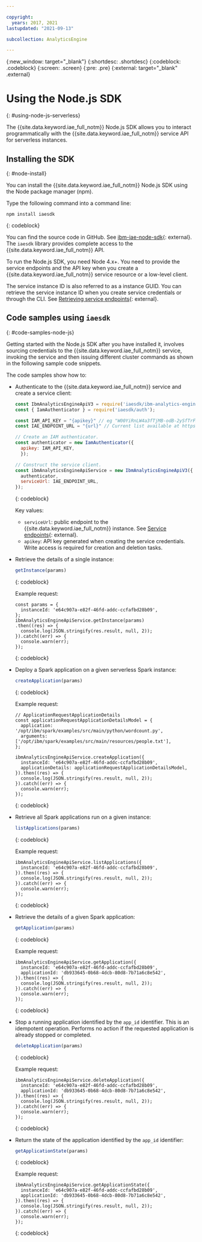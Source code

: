```yaml
---

copyright:
  years: 2017, 2021
lastupdated: "2021-09-13"

subcollection: AnalyticsEngine

---
```


<!-- Attribute definitions -->
{:new_window: target="_blank"}
{:shortdesc: .shortdesc}
{:codeblock: .codeblock}
{:screen: .screen}
{:pre: .pre}
{:external: target="_blank" .external}

# Using the Node.js SDK
{: #using-node-js-serverless}

The {{site.data.keyword.iae_full_notm}} Node.js SDK allows you to interact programmatically with the {{site.data.keyword.iae_full_notm}} service API for serverless instances.

## Installing the SDK
{: #node-install}

You can install the {{site.data.keyword.iae_full_notm}} Node.js SDK using the Node package manager (npm).

Type the following command into a command line:
```
npm install iaesdk
```
{: codeblock}

You can find the source code in GitHub. See [ibm-iae-node-sdk](https://github.com/ibm/ibm-iae-node-sdk/){: external}. The `iaesdk` library provides complete access to the {{site.data.keyword.iae_full_notm}} API.

To run the Node.js SDK, you need Node 4.x+. You need to provide the service endpoints and the API key when you create a  {{site.data.keyword.iae_full_notm}} service resource or a low-level client.

The service instance ID is also referred to as a instance GUID. You can retrieve the service instance ID when you create service credentials or through the CLI. See [Retrieving service endpoints](/docs/AnalyticsEngine?topic=AnalyticsEngine-retrieve-endpoints-serverless){: external}.

## Code samples using `iaesdk`
{: #code-samples-node-js}

Getting started with the Node.js SDK after you have installed it, involves sourcing credentials to the {{site.data.keyword.iae_full_notm}} service, invoking the service and then issuing different cluster commands as shown in the following sample code snippets.

The code samples show how to:

- Authenticate to the {{site.data.keyword.iae_full_notm}} service and create a service client:
    ```javascript
    const IbmAnalyticsEngineApiV3 = require('iaesdk/ibm-analytics-engine-api/v3');
    const { IamAuthenticator } = require('iaesdk/auth');

    const IAM_API_KEY = "{apikey}" // eg "W00YiRnLW4a3fTjMB-odB-2ySfTrFBIQQWanc--P3byk"
    const IAE_ENDPOINT_URL = "{url}" // Current list available at https://cloud.ibm.com/apidocs/ibm-analytics-engine#service-endpoints

    // Create an IAM authenticator.
    const authenticator = new IamAuthenticator({
      apikey: IAM_API_KEY,
      });

    // Construct the service client.
    const ibmAnalyticsEngineApiService = new IbmAnalyticsEngineApiV3({
      authenticator,
      serviceUrl: IAE_ENDPOINT_URL,
    });
    ```
    {: codeblock}

    Key values:

    - `serviceUrl`: public endpoint to the  {{site.data.keyword.iae_full_notm}} instance. See [Service endpoints](https://cloud.ibm.com/apidocs/ibm-analytics-engine#service-endpoints){: external}.
    - `apikey`: API key generated when creating the service credentials. Write access is required for creation and deletion tasks.

- Retrieve the details of a single instance:
    ```javascript
    getInstance(params)
    ```
    {: codeblock}

    Example request:
    ```
    const params = {
      instanceId: 'e64c907a-e82f-46fd-addc-ccfafbd28b09',
    };
    ibmAnalyticsEngineApiService.getInstance(params)
    .then((res) => {
      console.log(JSON.stringify(res.result, null, 2));
    }).catch((err) => {
      console.warn(err);
    });
    ```
    {: codeblock}

- Deploy a Spark application on a given serverless Spark instance:
    ```javascript
    createApplication(params)
    ```
    {: codeblock}

    Example request:
    ```
    // ApplicationRequestApplicationDetails
    const applicationRequestApplicationDetailsModel = {
      application: '/opt/ibm/spark/examples/src/main/python/wordcount.py',
      arguments: ['/opt/ibm/spark/examples/src/main/resources/people.txt'],
    };

    ibmAnalyticsEngineApiService.createApplication({
      instanceId: 'e64c907a-e82f-46fd-addc-ccfafbd28b09',
      applicationDetails: applicationRequestApplicationDetailsModel,
    }).then((res) => {
      console.log(JSON.stringify(res.result, null, 2));
    }).catch((err) => {
      console.warn(err);
    });
    ```
    {: codeblock}

- Retrieve all Spark applications run on a given instance:
    ```javascript
    listApplications(params)
    ```
    {: codeblock}

    Example request:
    ```
    ibmAnalyticsEngineApiService.listApplications({
      instanceId: 'e64c907a-e82f-46fd-addc-ccfafbd28b09',
    }).then((res) => {
      console.log(JSON.stringify(res.result, null, 2));
    }).catch((err) => {
      console.warn(err);
    });
    ```
    {: codeblock}

- Retrieve the details of a given Spark application:
    ```javascript
    getApplication(params)
    ```
    {: codeblock}

    Example request:
    ```
    ibmAnalyticsEngineApiService.getApplication({
      instanceId: 'e64c907a-e82f-46fd-addc-ccfafbd28b09',
      applicationId: 'db933645-0b68-4dcb-80d8-7b71a6c8e542',
    }).then((res) => {
      console.log(JSON.stringify(res.result, null, 2));
    }).catch((err) => {
      console.warn(err);
    });
    ```
    {: codeblock}

- Stop a running application identified by the `app_id` identifier. This is an idempotent operation. Performs no action if the requested application is already stopped or completed.
    ```javascript
    deleteApplication(params)
    ```
    {: codeblock}

    Example request:
    ```
    ibmAnalyticsEngineApiService.deleteApplication({
      instanceId: 'e64c907a-e82f-46fd-addc-ccfafbd28b09',
      applicationId: 'db933645-0b68-4dcb-80d8-7b71a6c8e542',
    }).then((res) => {
      console.log(JSON.stringify(res.result, null, 2));
    }).catch((err) => {
      console.warn(err);
    });
    ```
    {: codeblock}

- Return the state of the application identified by the `app_id` identifier:
    ```javascript
    getApplicationState(params)
    ```
    {: codeblock}

    Example request:
    ```
    ibmAnalyticsEngineApiService.getApplicationState({
      instanceId: 'e64c907a-e82f-46fd-addc-ccfafbd28b09',
      applicationId: 'db933645-0b68-4dcb-80d8-7b71a6c8e542',
    }).then((res) => {
      console.log(JSON.stringify(res.result, null, 2));
    }).catch((err) => {
      console.warn(err);
    });
    ```
    {: codeblock}
